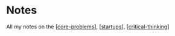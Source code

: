 # Notes

All my notes on the [[core-problems]], [[startups]], [[critical-thinking]]


[//begin]: # "Autogenerated link references for markdown compatibility"
[core-problems]: core-problems "Core Problems"
[startups]: startups "Startups"
[critical-thinking]: critical-thinking "Critical Thinking"
[//end]: # "Autogenerated link references"